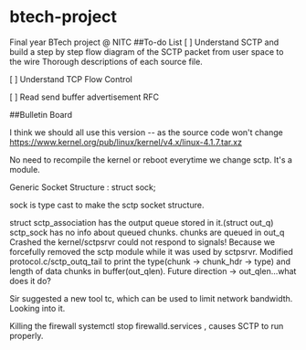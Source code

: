 # btech-project
Final year BTech project @ NITC 
##To-do List
[ ] Understand SCTP and build a step by step flow diagram of the SCTP packet from user space to the wire
Thorough descriptions of each source file.

[ ] Understand TCP Flow Control


[ ] Read send buffer advertisement RFC


##Bulletin Board

I think we should all use this version -- as the source code won't change https://www.kernel.org/pub/linux/kernel/v4.x/linux-4.1.7.tar.xz

No need to recompile the kernel or reboot everytime we change sctp. It's a module.

Generic Socket Structure : struct sock;

sock is type cast to make the sctp socket structure.

struct sctp_association has the output queue stored in it.(struct out_q)
sctp_sock has no info about queued chunks.
chunks are queued in out_q
Crashed the kernel/sctpsrvr could not respond to signals!
Because we forcefully removed the sctp module while it was used by sctpsrvr.
Modified protocol.c/sctp_outq_tail to print the type(chunk -> chunk_hdr -> type) and length of data chunks in buffer(out_qlen).
Future direction -> out_qlen...what does it do?


Sir suggested a new tool tc, which can be used to limit network bandwidth. Looking into it.

Killing the firewall systemctl stop firewalld.services , causes SCTP to run properly.

